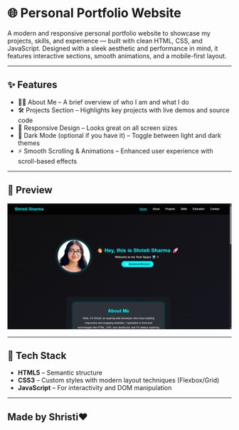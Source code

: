 # 🌐 Personal Portfolio Website

A modern and responsive personal portfolio website to showcase my projects, skills, and experience — built with clean HTML, CSS, and JavaScript. Designed with a sleek aesthetic and performance in mind, it features interactive sections, smooth animations, and a mobile-first layout.

---

## ✨ Features
- 👨‍💻 About Me – A brief overview of who I am and what I do
- 🛠️ Projects Section – Highlights key projects with live demos and source code
- 📱 Responsive Design – Looks great on all screen sizes
- 🌙 Dark Mode (optional if you have it) – Toggle between light and dark themes
- ⚡ Smooth Scrolling & Animations – Enhanced user experience with scroll-based effects

---

## 📸 Preview
![Portfolio Preview](images/portfolio.png)

---

## 🚀 Tech Stack

- **HTML5** – Semantic structure
- **CSS3** – Custom styles with modern layout techniques (Flexbox/Grid)
- **JavaScript** – For interactivity and DOM manipulation

---

## Made by Shristi❤️
